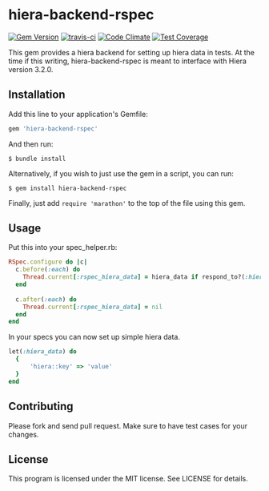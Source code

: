 hiera-backend-rspec
============

[![Gem Version](https://badge.fury.io/rb/hiera-backend-rspec.svg)](http://badge.fury.io/rb/hiera-backend-rspec) [![travis-ci](https://travis-ci.org/otto-de/hiera-backend-rspec.png?branch=master)](https://travis-ci.org/otto-de/hiera-backend-rspec) [![Code Climate](https://codeclimate.com/github/otto-de/hiera-backend-rspec/badges/gpa.svg)](https://codeclimate.com/github/otto-de/hiera-backend-rspec) [![Test Coverage](https://codeclimate.com/github/otto-de/hiera-backend-rspec/badges/coverage.svg)](https://codeclimate.com/github/otto-de/hiera-backend-rspec)

This gem provides a hiera backend for setting up hiera data in tests. At the time if this writing, hiera-backend-rspec is meant to interface with Hiera version 3.2.0.

Installation
------------

Add this line to your application's Gemfile:

```ruby
gem 'hiera-backend-rspec'
```

And then run:

```shell
$ bundle install
```

Alternatively, if you wish to just use the gem in a script, you can run:

```shell
$ gem install hiera-backend-rspec
```

Finally, just add `require 'marathon'` to the top of the file using this gem.

Usage
-----

Put this into your spec_helper.rb:

```ruby
RSpec.configure do |c|
  c.before(:each) do
    Thread.current[:rspec_hiera_data] = hiera_data if respond_to?(:hiera_data)
  end
    
  c.after(:each) do
    Thread.current[:rspec_hiera_data] = nil
  end
end
```

In your specs you can now set up simple hiera data.

```ruby
let(:hiera_data) do
  {
      'hiera::key' => 'value'
  }
end
```


Contributing
------------

Please fork and send pull request.
Make sure to have test cases for your changes.

License
-------

This program is licensed under the MIT license. See LICENSE for details.

[1]: https://mesosphere.github.io/marathon/docs/rest-api.html
[2]: https://github.com/mesosphere/marathon_client
[3]: https://github.com/swipely/docker-api
